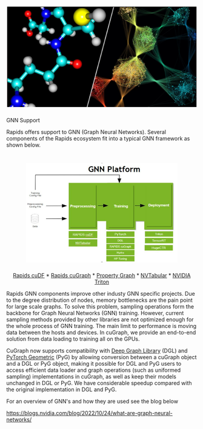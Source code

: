 <h1 align="center";>
  <br>
  <img src="../img/gnn_blog.png" alt="cuGraph" width="500">
</h1>

GNN Support

Rapids offers support to GNN (Graph Neural Networks). Several components of the Rapids ecosystem fit into a typical GNN framework as shown below.

<h1 align="center";>
  <img src="../img/gnn_framework.png" alt="cuGraph" width="400">
</h1>

<div align="center">

[Rapids cuDF](https://docs.rapids.ai/api/cudf/stable/user_guide/10min.html) *
[Rapids cuGraph](https://docs.rapids.ai/api/cugraph/stable/basics/cugraph_intro.html) *
[Property Graph](./property_graph.md) *
[NVTabular](https://developer.nvidia.com/nvidia-merlin/nvtabular) *
[NVIDIA Triton](https://developer.nvidia.com/nvidia-triton-inference-server)


</div>

Rapids GNN components improve other industy GNN specific projects. Due to the degree distribution of nodes, memory bottlenecks are the pain point for large scale graphs. To solve this problem, sampling operations form the backbone for Graph Neural Networks (GNN) training. However, current sampling methods provided by other libraries are not optimized enough for the whole process of GNN training. The main limit to performance is moving data between the hosts and devices. In cuGraph, we provide an end-to-end solution from data loading to training all on the GPUs.

CuGraph now supports compatibility with [Deep Graph Library](https://www.dgl.ai/) (DGL) and [PyTorch Geometric](https://pytorch-geometric.readthedocs.io/en/latest/) (PyG) by allowing conversion between a cuGraph object and a DGL or PyG object, making it possible for DGL and PyG users to access efficient data loader and graph operations (such as uniformed sampling) implementations in cuGraph, as well as keep their models unchanged in DGL or PyG. We have considerable speedup compared with the original implementation in DGL and PyG.

For an overview of GNN's and how they are used see the blog below

https://blogs.nvidia.com/blog/2022/10/24/what-are-graph-neural-networks/
